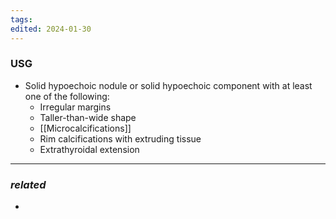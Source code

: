 ```yaml
---
tags: 
edited: 2024-01-30
---
```

### USG
- Solid hypoechoic nodule or solid hypoechoic component with at least one of the following:
    - Irregular margins
    - Taller-than-wide shape
    - [[Microcalcifications]] 
    - Rim calcifications with extruding tissue
    - Extrathyroidal extension


---
### *related*
- 